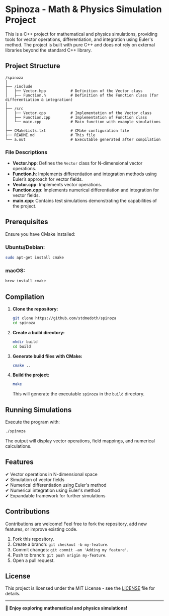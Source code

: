# Spinoza - Math & Physics Simulation Project

This is a C++ project for mathematical and physics simulations, providing tools for vector operations, differentiation, and integration using Euler's method. The project is built with pure C++ and does not rely on external libraries beyond the standard C++ library.

## Project Structure

```
/spinoza
│
├── /include
│   ├── Vector.hpp           # Definition of the Vector class
│   ├── Function.h           # Definition of the Function class (for differentiation & integration)
│
├── /src
│   ├── Vector.cpp           # Implementation of the Vector class
│   ├── Function.cpp         # Implementation of Function class
│   └── main.cpp             # Main function with example simulations
│
├── CMakeLists.txt           # CMake configuration file
├── README.md                # This file
└── a.out                    # Executable generated after compilation
```

### File Descriptions

- **Vector.hpp**: Defines the `Vector` class for N-dimensional vector operations.
- **Function.h**: Implements differentiation and integration methods using Euler’s approach for vector fields.
- **Vector.cpp**: Implements vector operations.
- **Function.cpp**: Implements numerical differentiation and integration for vector fields.
- **main.cpp**: Contains test simulations demonstrating the capabilities of the project.

## Prerequisites

Ensure you have CMake installed:

### Ubuntu/Debian:
```bash
sudo apt-get install cmake
```

### macOS:
```bash
brew install cmake
```

## Compilation

1. **Clone the repository:**
   ```bash
   git clone https://github.com/stdmedoth/spinoza
   cd spinoza
   ```

2. **Create a build directory:**
   ```bash
   mkdir build
   cd build
   ```

3. **Generate build files with CMake:**
   ```bash
   cmake ..
   ```

4. **Build the project:**
   ```bash
   make
   ```
   This will generate the executable `spinoza` in the `build` directory.

## Running Simulations

Execute the program with:
```bash
./spinoza
```

The output will display vector operations, field mappings, and numerical calculations.

## Features

✔ Vector operations in N-dimensional space  
✔ Simulation of vector fields  
✔ Numerical differentiation using Euler's method  
✔ Numerical integration using Euler's method  
✔ Expandable framework for further simulations  

## Contributions

Contributions are welcome! Feel free to fork the repository, add new features, or improve existing code.

1. Fork this repository.
2. Create a branch: `git checkout -b my-feature`.
3. Commit changes: `git commit -am 'Adding my feature'`.
4. Push to branch: `git push origin my-feature`.
5. Open a pull request.

## License

This project is licensed under the MIT License - see the [LICENSE](LICENSE) file for details.

---

🚀 **Enjoy exploring mathematical and physics simulations!**

